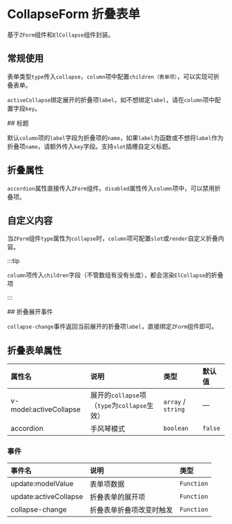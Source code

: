 # CollapseForm 折叠表单

基于`ZForm`组件和`ElCollapse`组件封装。

## 常规使用

表单类型`type`传入`collapse`，`column`项中配置`children（表单项）`，可以实现可折叠表单。

`activeCollapse`绑定展开的折叠项`label`，如不想绑定`label`，请在`column`项中配置字段`key`。

<preview path="../demo/form-collapse/normal.vue" />
## 标题

默认`column`项的`label`字段为折叠项的`name`，如果`label`为函数或不想将`label`作为折叠项`name`，请额外传入`key`字段。支持`slot`插槽自定义标题。

<preview path="../demo/form-collapse/label.vue" />

## 折叠属性

`accordion`属性直接传入`ZForm`组件。`disabled`属性传入`column`项中，可以禁用折叠项。

<preview path="../demo/form-collapse/collapse.vue" />

## 自定义内容

当`ZForm`组件`type`属性为`collapse`时，`column`项可配置`slot`或`render`自定义折叠内容。

:::tip

`column`项传入`children`字段（不管数组有没有长度），都会渲染`ElCollapse`的折叠项

:::

<preview path="../demo/form-collapse/custom.vue" />
## 折叠展开事件

`collapse-change`事件返回当前展开的折叠项`label`，直接绑定`ZForm`组件即可。

<preview path="../demo/form-collapse/event.vue" />

## 折叠表单属性

| 属性名                 | 说明                                         | 类型               | 默认值  |
| :--------------------- | :------------------------------------------- | :----------------- | :------ |
| v-model:activeCollapse | 展开的`collapse`项（`type`为`collapse`生效） | `array` / `string` | —       |
| accordion              | 手风琴模式                                   | `boolean`          | `false` |

### 事件

| 事件名                | 说明                     | 类型       |
| :-------------------- | :----------------------- | :--------- |
| update:modelValue     | 表单项数据               | `Function` |
| update:activeCollapse | 折叠表单的展开项         | `Function` |
| collapse-change       | 折叠表单折叠项改变时触发 | `Function` |
